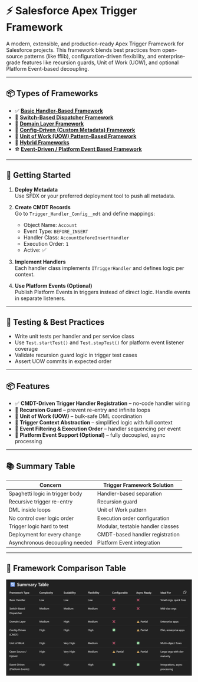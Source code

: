 # ⚡ Salesforce Apex Trigger Framework

A modern, extensible, and production-ready Apex Trigger Framework for Salesforce projects. This framework blends best practices from open-source patterns (like fflib), configuration-driven flexibility, and enterprise-grade features like recursion guards, Unit of Work (UOW), and optional Platform Event-based decoupling.

---

## 📦 Types of Frameworks

- ✅ [**Basic Handler-Based Framework**](https://github.com/iamSoham01/Apex-Trigger-Framework/tree/main/force-app/main/default/classes/Basic-Handler-Based-Framework)
- 🔁 [**Switch-Based Dispatcher Framework**](https://github.com/iamSoham01/Apex-Trigger-Framework/tree/main/force-app/main/default/classes/Switch-Based-Dispatcher-Framework)
- 🧱 [**Domain Layer Framework**](https://github.com/iamSoham01/Apex-Trigger-Framework/tree/main/force-app/main/default/classes/Domain-Layer-Framework)
- 🧠 [**Config-Driven (Custom Metadata) Framework**](https://github.com/iamSoham01/Apex-Trigger-Framework/tree/main/force-app/main/default/classes/Config-Driven-(Custom-Metadata)-Framework)
- 🔄 [**Unit of Work (UOW) Pattern-Based Framework**](https://github.com/iamSoham01/Apex-Trigger-Framework/tree/main/force-app/main/default/classes/UnitOfWork-Framework)
- 🔔 [**Hybrid Frameworks**](https://github.com/iamSoham01/Apex-Trigger-Framework/tree/main/force-app/main/default/classes/Hybrid-Apex-Trigger-Framework)
- ⚽ [**Event-Driven / Platform Event Based Framework**](https://github.com/iamSoham01/Apex-Trigger-Framework/tree/main/force-app/main/default/classes/Event-Driven-Trigger-Framework)

---

## 🚀 Getting Started

1. **Deploy Metadata**  
   Use SFDX or your preferred deployment tool to push all metadata.

2. **Create CMDT Records**  
   Go to `Trigger_Handler_Config__mdt` and define mappings:
   - Object Name: `Account`
   - Event Type: `BEFORE_INSERT`
   - Handler Class: `AccountBeforeInsertHandler`
   - Execution Order: `1`
   - Active: ✅

3. **Implement Handlers**  
   Each handler class implements `ITriggerHandler` and defines logic per context.

4. **Use Platform Events (Optional)**  
   Publish Platform Events in triggers instead of direct logic. Handle events in separate listeners.

---

## 🧪 Testing & Best Practices

- Write unit tests per handler and per service class
- Use `Test.startTest()` and `Test.stopTest()` for platform event listener coverage
- Validate recursion guard logic in trigger test cases
- Assert UOW commits in expected order

---

## 📦 Features

- ✅ **CMDT-Driven Trigger Handler Registration** – no-code handler wiring
- 🔁 **Recursion Guard** – prevent re-entry and infinite loops
- 🧱 **Unit of Work (UOW)** – bulk-safe DML coordination
- 🧠 **Trigger Context Abstraction** – simplified logic with full context
- 🔄 **Event Filtering & Execution Order** – handler sequencing per event
- 🔔 **Platform Event Support (Optional)** – fully decoupled, async processing

---

## 📚 Summary Table

| Concern                         | Trigger Framework Solution        |
| ------------------------------- | --------------------------------- |
| Spaghetti logic in trigger body | Handler-based separation          |
| Recursive trigger re-entry      | Recursion guard                   |
| DML inside loops                | Unit of Work pattern              |
| No control over logic order     | Execution order configuration     |
| Trigger logic hard to test      | Modular, testable handler classes |
| Deployment for every change     | CMDT-based handler registration   |
| Asynchronous decoupling needed  | Platform Event integration        |


---

## 🧭 Framework Comparison Table

![Trigger Framework Coparison](framework-comparison.png)